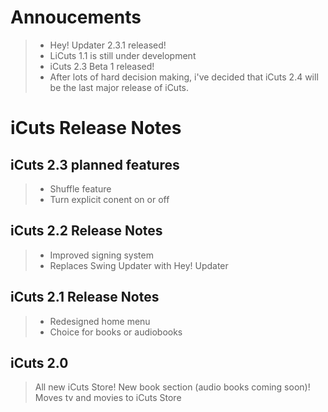 # Annoucements

> - Hey! Updater 2.3.1 released!
> - LiCuts 1.1 is still under development
> - iCuts 2.3 Beta 1 released!
> - After lots of hard decision making, i've decided that iCuts 2.4 will be the last major release of iCuts.

# iCuts Release Notes

## iCuts 2.3 planned features

> - Shuffle feature
> - Turn explicit conent on or off

## iCuts 2.2 Release Notes
> - Improved signing system
> - Replaces Swing Updater with Hey! Updater

## iCuts 2.1 Release Notes
> - Redesigned home menu
> - Choice for books or audiobooks

## iCuts 2.0
>All new iCuts Store! New book section (audio books coming soon)! Moves tv and movies to iCuts Store
